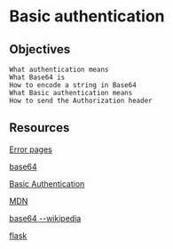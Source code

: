 # Basic authentication

## Objectives

    What authentication means
    What Base64 is
    How to encode a string in Base64
    What Basic authentication means
    How to send the Authorization header

## Resources

 [Error pages](https://flask.palletsprojects.com/en/1.1.x/patterns/errorpages/)

 [base64](https://docs.python.org/3.7/library/base64.html)

 [Basic Authentication](https://flask.palletsprojects.com/en/1.1.x/security/basic-authentication/)

 [MDN](https://docs.python.org/3.7/library/base64.html)

 [base64 --wikipedia](https://en.wikipedia.org/wiki/Base64)

 [flask](https://palletsprojects.com/p/flask/)
